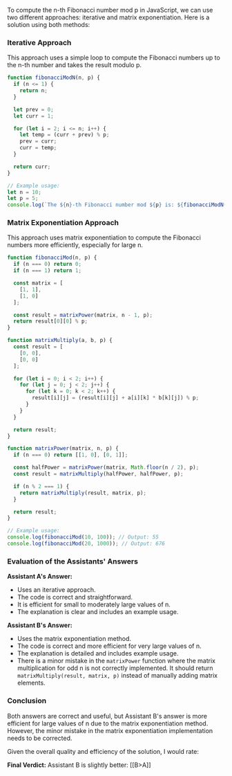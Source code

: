 
To compute the n-th Fibonacci number mod p in JavaScript, we can use two different approaches: iterative and matrix exponentiation. Here is a solution using both methods:

### Iterative Approach
This approach uses a simple loop to compute the Fibonacci numbers up to the n-th number and takes the result modulo p.

```javascript
function fibonacciModN(n, p) {
  if (n <= 1) {
    return n;
  }

  let prev = 0;
  let curr = 1;

  for (let i = 2; i <= n; i++) {
    let temp = (curr + prev) % p;
    prev = curr;
    curr = temp;
  }

  return curr;
}

// Example usage:
let n = 10;
let p = 5;
console.log(`The ${n}-th Fibonacci number mod ${p} is: ${fibonacciModN(n, p)}`);
```

### Matrix Exponentiation Approach
This approach uses matrix exponentiation to compute the Fibonacci numbers more efficiently, especially for large n.

```javascript
function fibonacciMod(n, p) {
  if (n === 0) return 0;
  if (n === 1) return 1;

  const matrix = [
    [1, 1],
    [1, 0]
  ];

  const result = matrixPower(matrix, n - 1, p);
  return result[0][0] % p;
}

function matrixMultiply(a, b, p) {
  const result = [
    [0, 0],
    [0, 0]
  ];

  for (let i = 0; i < 2; i++) {
    for (let j = 0; j < 2; j++) {
      for (let k = 0; k < 2; k++) {
        result[i][j] = (result[i][j] + a[i][k] * b[k][j]) % p;
      }
    }
  }

  return result;
}

function matrixPower(matrix, n, p) {
  if (n === 0) return [[1, 0], [0, 1]];

  const halfPower = matrixPower(matrix, Math.floor(n / 2), p);
  const result = matrixMultiply(halfPower, halfPower, p);

  if (n % 2 === 1) {
    return matrixMultiply(result, matrix, p);
  }

  return result;
}

// Example usage:
console.log(fibonacciMod(10, 100)); // Output: 55
console.log(fibonacciMod(20, 1000)); // Output: 676
```

### Evaluation of the Assistants' Answers

**Assistant A's Answer:**
- Uses an iterative approach.
- The code is correct and straightforward.
- It is efficient for small to moderately large values of n.
- The explanation is clear and includes an example usage.

**Assistant B's Answer:**
- Uses the matrix exponentiation method.
- The code is correct and more efficient for very large values of n.
- The explanation is detailed and includes example usage.
- There is a minor mistake in the `matrixPower` function where the matrix multiplication for odd n is not correctly implemented. It should return `matrixMultiply(result, matrix, p)` instead of manually adding matrix elements.

### Conclusion
Both answers are correct and useful, but Assistant B's answer is more efficient for large values of n due to the matrix exponentiation method. However, the minor mistake in the matrix exponentiation implementation needs to be corrected.

Given the overall quality and efficiency of the solution, I would rate:

**Final Verdict:**
Assistant B is slightly better: [[B>A]]